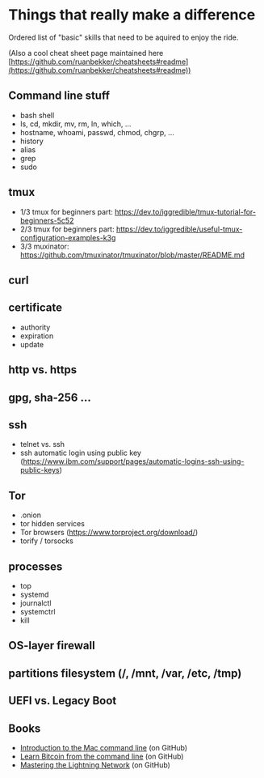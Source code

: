 # Things that really make a difference

Ordered list of "basic" skills that need to be aquired to enjoy the ride.

(Also a cool cheat sheet page maintained here [https://github.com/ruanbekker/cheatsheets#readme](https://github.com/ruanbekker/cheatsheets#readme))

## Command line stuff
- bash shell
- ls, cd, mkdir, mv, rm, ln, which,  …
- hostname, whoami, passwd, chmod, chgrp, …
- history 
- alias
- grep
- sudo
## tmux
- 1/3 tmux for beginners part: https://dev.to/iggredible/tmux-tutorial-for-beginners-5c52 
- 2/3 tmux for beginners part: https://dev.to/iggredible/useful-tmux-configuration-examples-k3g
- 3/3 muxinator: https://github.com/tmuxinator/tmuxinator/blob/master/README.md
## curl
## certificate 
- authority
- expiration
- update
## http vs. https
## gpg, sha-256 …
## ssh
- telnet vs. ssh
- ssh automatic login using public key (https://www.ibm.com/support/pages/automatic-logins-ssh-using-public-keys) 
## Tor
- .onion 
- tor hidden services
- Tor browsers (https://www.torproject.org/download/)
- torify / torsocks
## processes
- top
- systemd
- journalctl
- systemctrl
- kill
## OS-layer firewall
## partitions filesystem (/, /mnt, /var, /etc, /tmp)
## UEFI vs. Legacy Boot
## Books
- [Introduction to the Mac command line](https://github.com/ChristopherA/intro-mac-command-line) (on GitHub)
- [Learn Bitcoin from the command line](https://github.com/BlockchainCommons/Learning-Bitcoin-from-the-Command-Line#readme) (on GitHub)
- [Mastering the Lightning Network](https://github.com/lnbook/lnbook#readme) (on GitHub)
